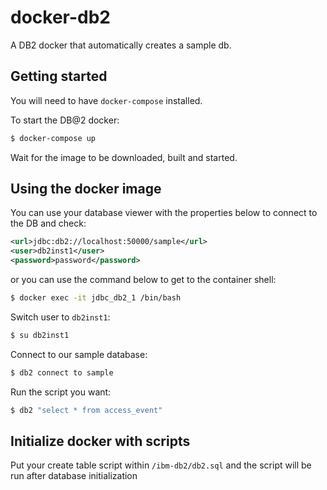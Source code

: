 # docker-db2
A DB2 docker that automatically creates a sample db.

## Getting started
You will need to have `docker-compose` installed.

 To start the DB@2 docker:
 ```bash
 $ docker-compose up
 ```
 Wait for the image to be downloaded, built and started.
 
 ## Using the docker image
 You can use your database viewer with the properties below to connect to the DB and check:
 ```xml
 <url>jdbc:db2://localhost:50000/sample</url>
 <user>db2inst1</user>
 <password>password</password>
 ```
 or you can use the command below to get to the container shell:
 ```bash
 $ docker exec -it jdbc_db2_1 /bin/bash
 ```
 Switch user to `db2inst1`:
 ```bash
 $ su db2inst1
 ```
 Connect to our sample database:
 ```bash
 $ db2 connect to sample
 ```
 Run the script you want:
 ```bash
 $ db2 "select * from access_event"
 ```
 
 ## Initialize docker with scripts
 Put your create table script within `/ibm-db2/db2.sql` and the script will be run after database initialization